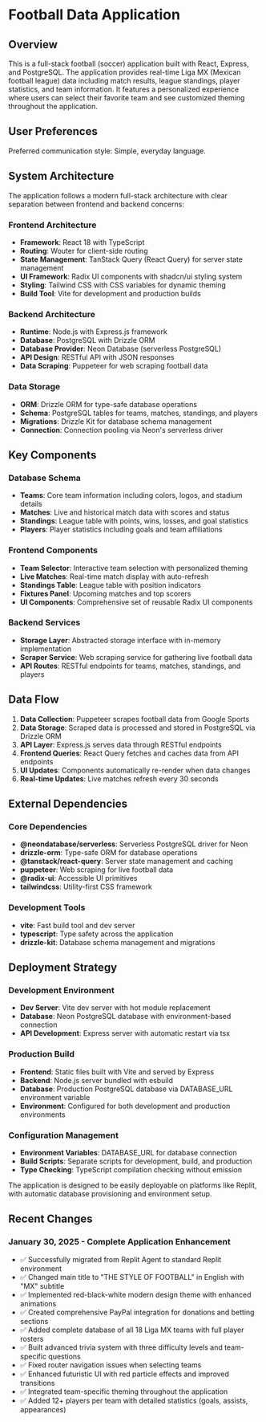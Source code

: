 # Football Data Application

## Overview

This is a full-stack football (soccer) application built with React, Express, and PostgreSQL. The application provides real-time Liga MX (Mexican football league) data including match results, league standings, player statistics, and team information. It features a personalized experience where users can select their favorite team and see customized theming throughout the application.

## User Preferences

Preferred communication style: Simple, everyday language.

## System Architecture

The application follows a modern full-stack architecture with clear separation between frontend and backend concerns:

### Frontend Architecture
- **Framework**: React 18 with TypeScript
- **Routing**: Wouter for client-side routing
- **State Management**: TanStack Query (React Query) for server state management
- **UI Framework**: Radix UI components with shadcn/ui styling system
- **Styling**: Tailwind CSS with CSS variables for dynamic theming
- **Build Tool**: Vite for development and production builds

### Backend Architecture
- **Runtime**: Node.js with Express.js framework
- **Database**: PostgreSQL with Drizzle ORM
- **Database Provider**: Neon Database (serverless PostgreSQL)
- **API Design**: RESTful API with JSON responses
- **Data Scraping**: Puppeteer for web scraping football data

### Data Storage
- **ORM**: Drizzle ORM for type-safe database operations
- **Schema**: PostgreSQL tables for teams, matches, standings, and players
- **Migrations**: Drizzle Kit for database schema management
- **Connection**: Connection pooling via Neon's serverless driver

## Key Components

### Database Schema
- **Teams**: Core team information including colors, logos, and stadium details
- **Matches**: Live and historical match data with scores and status
- **Standings**: League table with points, wins, losses, and goal statistics
- **Players**: Player statistics including goals and team affiliations

### Frontend Components
- **Team Selector**: Interactive team selection with personalized theming
- **Live Matches**: Real-time match display with auto-refresh
- **Standings Table**: League table with position indicators
- **Fixtures Panel**: Upcoming matches and top scorers
- **UI Components**: Comprehensive set of reusable Radix UI components

### Backend Services
- **Storage Layer**: Abstracted storage interface with in-memory implementation
- **Scraper Service**: Web scraping service for gathering live football data
- **API Routes**: RESTful endpoints for teams, matches, standings, and players

## Data Flow

1. **Data Collection**: Puppeteer scrapes football data from Google Sports
2. **Data Storage**: Scraped data is processed and stored in PostgreSQL via Drizzle ORM
3. **API Layer**: Express.js serves data through RESTful endpoints
4. **Frontend Queries**: React Query fetches and caches data from API endpoints
5. **UI Updates**: Components automatically re-render when data changes
6. **Real-time Updates**: Live matches refresh every 30 seconds

## External Dependencies

### Core Dependencies
- **@neondatabase/serverless**: Serverless PostgreSQL driver for Neon
- **drizzle-orm**: Type-safe ORM for database operations
- **@tanstack/react-query**: Server state management and caching
- **puppeteer**: Web scraping for live football data
- **@radix-ui**: Accessible UI primitives
- **tailwindcss**: Utility-first CSS framework

### Development Tools
- **vite**: Fast build tool and dev server
- **typescript**: Type safety across the application
- **drizzle-kit**: Database schema management and migrations

## Deployment Strategy

### Development Environment
- **Dev Server**: Vite dev server with hot module replacement
- **Database**: Neon PostgreSQL database with environment-based connection
- **API Development**: Express server with automatic restart via tsx

### Production Build
- **Frontend**: Static files built with Vite and served by Express
- **Backend**: Node.js server bundled with esbuild
- **Database**: Production PostgreSQL database via DATABASE_URL environment variable
- **Environment**: Configured for both development and production environments

### Configuration Management
- **Environment Variables**: DATABASE_URL for database connection
- **Build Scripts**: Separate scripts for development, build, and production
- **Type Checking**: TypeScript compilation checking without emission

The application is designed to be easily deployable on platforms like Replit, with automatic database provisioning and environment setup.

## Recent Changes

### January 30, 2025 - Complete Application Enhancement
- ✅ Successfully migrated from Replit Agent to standard Replit environment
- ✅ Changed main title to "THE STYLE OF FOOTBALL" in English with "MX" subtitle
- ✅ Implemented red-black-white modern design theme with enhanced animations
- ✅ Created comprehensive PayPal integration for donations and betting sections
- ✅ Added complete database of all 18 Liga MX teams with full player rosters
- ✅ Built advanced trivia system with three difficulty levels and team-specific questions
- ✅ Fixed router navigation issues when selecting teams
- ✅ Enhanced futuristic UI with red particle effects and improved transitions
- ✅ Integrated team-specific theming throughout the application
- ✅ Added 12+ players per team with detailed statistics (goals, assists, appearances)